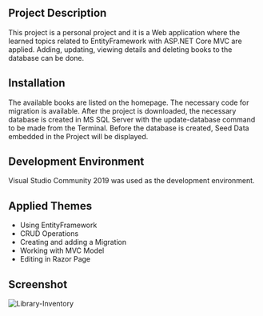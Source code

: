 ## Project Description
This project is a personal project and it is a Web application where the learned topics related to EntityFramework with ASP.NET Core MVC are applied.
Adding, updating, viewing details and deleting books to the database can be done.

## Installation
The available books are listed on the homepage. The necessary code for migration is available. After the project is downloaded, the necessary database is created in MS SQL Server with the update-database command to be made from the Terminal. Before the database is created, Seed Data embedded in the Project will be displayed.

## Development Environment
Visual Studio Community 2019 was used as the development environment.

## Applied Themes
* Using EntityFramework
* CRUD Operations
* Creating and adding a Migration
* Working with MVC Model
* Editing in Razor Page

## Screenshot
![Library-Inventory](https://github.com/acar-o/Library-Inventory/blob/master/BookShop/wwwroot/img/LibraryInventory.png)
